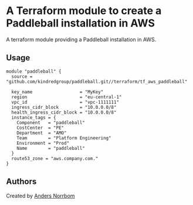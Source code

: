 # A Terraform module to create a Paddleball installation in AWS

A terraform module providing a Paddleball installation in AWS.

## Usage

```hcl
module "paddleball" {
  source = "github.com/kindredgroup/paddleball.git//terraform/tf_aws_paddleball"

  key_name                  = "MyKey"
  region                    = "eu-central-1"
  vpc_id                    = "vpc-1111111"
  ingress_cidr_block        = "10.0.0.0/8"
  health_ingress_cidr_block = "10.0.0.0/8"
  instance_tags = {
    Component   = "paddleball"
    CostCenter  = "PE"
    Department  = "AMO"
    Team        = "Platform Engineering"
    Environment = "Prod"
    Name        = "paddleball"
  }
  route53_zone = "aws.company.com."
}
```


## Authors

Created by [Anders Norrbom](https://github.com/norrbom)
